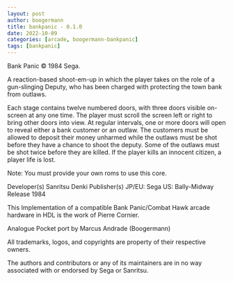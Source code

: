 ```yaml
---
layout: post
author: boogermann
title: bankpanic - 0.1.0
date: 2022-10-09
categories: [arcade, boogermann-bankpanic]
tags: [bankpanic]
---
```

Bank Panic © 1984 Sega.

A reaction-based shoot-em-up in which the player takes on the role of a gun-slinging Deputy, who has been charged with protecting the town bank from outlaws.

Each stage contains twelve numbered doors, with three doors visible on-screen at any one time. The player must scroll the screen left or right to bring other doors into view.
At regular intervals, one or more doors will open to reveal either a bank customer or an outlaw. The customers must be allowed to deposit their money unharmed while the outlaws must be shot before they have a chance to shoot the deputy.
Some of the outlaws must be shot twice before they are killed. If the player kills an innocent citizen, a player life is lost.

Note: You must provide your own roms to use this core.

Developer(s)
    Sanritsu Denki
Publisher(s)
    JP/EU: Sega
    US: Bally-Midway
Release
    1984

This Implementation of a compatible Bank Panic/Combat Hawk arcade hardware in HDL is the work of Pierre Cornier.

Analogue Pocket port by Marcus Andrade (Boogermann)

All trademarks, logos, and copyrights are property of their respective owners.

The authors and contributors or any of its maintainers are in no way associated with or endorsed by Sega or Sanritsu.

